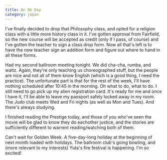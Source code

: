 ```yaml
---
title: An Ok Day
category: japan
---
```

I've finally decided to drop that Philosophy class, and opted for a religion class with a little more history class in it. I've gotten approval from Fairfield, so the new course will be accepted as credit (only if I pass, of course) and I've gotten the teacher to sign a class drop form. Now all that's left is to have the new teacher sign an addition form and figure out where to hand in all these forms.

Had my second ballroom meeting tonight. We did cha-cha, rumba, and waltz. Again, they're only teaching us choreographed stuff, but the people are nice and not all of them know English (which is a good thing, I need the practice). The unfortunate part is that for the rest of the week, I'll have nothing scheduled after 10:45 in the morning. Oh what to do, what to do. I still need to go pick up my alien registration card. It's ready for me and once I have it, I'll be able to leave my passport safely locked away in my room. The Judo club meets Wed and Fri nights (as well as Mon and Tues). And there's always studying.

I finished reading the Prestige today, and those of you who've seen the movie will be glad to know they do eachother justice, and the stories are sufficiently different to warrent reading/watching both of them.

Can't wait for Golden Week. A five-day-long holiday at the beginning of next month loaded with holidays. The ballroom club's going bowling, and (more relevant to my interests) Yuta's fire festival is happening. I'm so excited!
